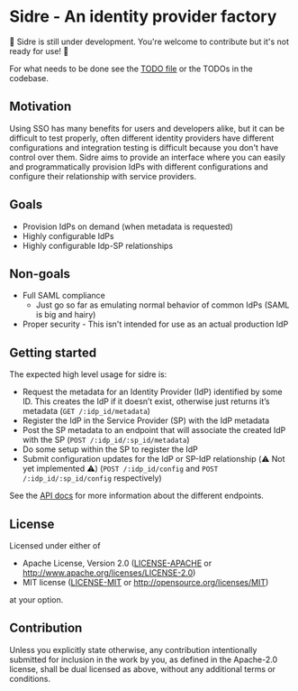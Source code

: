 # Sidre - An identity provider factory

:construction: Sidre is still under development. You're welcome to contribute but
it's not ready for use! :construction:

For what needs to be done see the [TODO file](./TODO.md) or the TODOs in the
codebase.

## Motivation

Using SSO has many benefits for users and developers alike, but it can be
difficult to test properly, often different identity providers have different
configurations and integration testing is difficult because you don't have
control over them. Sidre aims to provide an interface where you can
easily and programmatically provision IdPs with different configurations and
configure their relationship with service providers.

## Goals

- Provision IdPs on demand (when metadata is requested)
- Highly configurable IdPs
- Highly configurable Idp-SP relationships

## Non-goals

- Full SAML compliance
    - Just go so far as emulating normal behavior of common IdPs (SAML is big
      and hairy)
- Proper security - This isn't intended for use as an actual production IdP

## Getting started

The expected high level usage for sidre is:

- Request the metadata for an Identity Provider (IdP) identified by some ID.
  This creates the IdP if it doesn’t exist, otherwise just returns it’s metadata
  (`GET /:idp_id/metadata`)
- Register the IdP in the Service Provider (SP) with the IdP metadata
- Post the SP metadata to an endpoint that will associate the created IdP with
  the SP (`POST /:idp_id/:sp_id/metadata`)
- Do some setup within the SP to register the IdP
- Submit configuration updates for the IdP or SP-IdP relationship (:warning: Not
  yet implemented :warning:) (`POST /:idp_id/config` and `POST
  /:idp_id/:sp_id/config` respectively)

See the [API docs](API.md) for more information about the different endpoints.

## License

Licensed under either of

 * Apache License, Version 2.0
   ([LICENSE-APACHE](LICENSE-APACHE) or http://www.apache.org/licenses/LICENSE-2.0)
 * MIT license
   ([LICENSE-MIT](LICENSE-MIT) or http://opensource.org/licenses/MIT)

at your option.

## Contribution

Unless you explicitly state otherwise, any contribution intentionally submitted
for inclusion in the work by you, as defined in the Apache-2.0 license, shall be
dual licensed as above, without any additional terms or conditions.